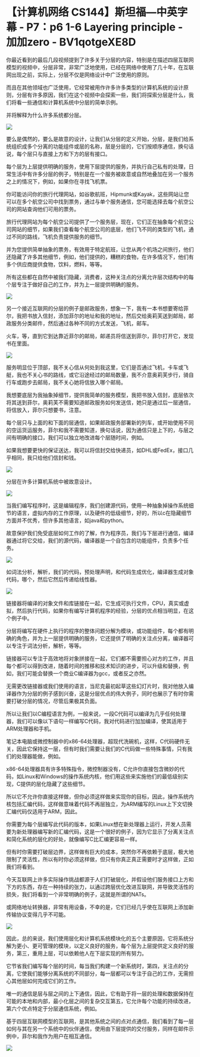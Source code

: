 # 【计算机网络 CS144】斯坦福—中英字幕 - P7：p6 1-6 Layering principle - 加加zero - BV1qotgeXE8D

你最近看到的最后几段视频提到了许多关于分层的内容，特别是在描述四层互联网模型的视频中，分层非常，非常广泛地使用，已经在网络中使用了几十年，在互联网出现之前，实际上，分层不仅是网络设计中广泛使用的原则。

而且在其他领域也广泛使用，它经常被用作许多许多类型的计算机系统的设计原则，分层有许多原因，我们在这个视频中会探索一些，我们将探索分层是什么，我们将看一些通信和计算机系统中分层的简单示例。

并将解释为什么许多系统都分层。

![](img/3de24045e7cb95d1f50049a76b6e1741_1.png)

要么是偶然的，要么是故意的设计，让我们从分层的定义开始，分层，是我们给系统组织成多个分离的功能组件或层的名称，层是分层的，它们按顺序通信，换句话说，每个层只与直接上方和下方的层有接口。

每个层为上层提供明确的服务，使用下层提供的服务，并执行自己私有的处理，日常生活中有许多分层的例子，特别是在一个服务被故意或自然地叠加在另一个服务之上的情况下，例如，如果你在寻找飞机票。

你可能访问你的旅行代理网站，如谷歌航班，Hipmunk或Kayak，这些网站让您可以在多个航空公司中找到票务，通过与单个服务通信，您可能选择去每个航空公司的网站查询他们可用的票务。

旅行代理网站为每个航空公司提供了一个服务层，现在，它们正在抽象每个航空公司网站的细节，如果我们查看每个航空公司的底层，他们飞不同的类型的飞机，通过不同的路线，飞机负责提供服务的细节。

并为您提供简单抽象的票务，有效用于特定航班，让您从两个机场之间旅行，他们还隐藏了许多其他细节，例如，他们提供的，糟糕的食物，在许多情况下，他们有多个供应商提供食物，饮料，燃料，等等。

所有这些都在自然中被我们隐藏，消费者，这种关注点的分离允许层次结构中的每个层专注于做好自己的工作，并为上一层提供明确的服务。



![](img/3de24045e7cb95d1f50049a76b6e1741_3.png)

另一个接近互联网的分层的例子是邮政服务，想象一下，我有一本书想要寄给菲尔，我把书放入信封，添加菲尔的地址和我的地址，然后交给奥莉芙送到邮局，邮政服务分类邮件，然后通过各种不同的方式发送，飞机，邮车。

火车，等，直到它到达靠近菲尔的邮局，邮递员将信送到菲尔，菲尔打开它，发现书在里面。

![](img/3de24045e7cb95d1f50049a76b6e1741_5.png)

服务明显位于顶部，我不关心信从何处到我这里，它们是否通过飞机，卡车或飞艇，我也不关心书的路线，或它沿途经过的邮局数量，我不介意奥莉芙步行，骑自行车或跑步去邮局，我不关心她将信放入哪个邮局。

我想要底层为我抽象掉细节，提供我简单的服务模型，我把书放入信封，底层依次将其送到菲尔，奥莉芙不需要知道邮政服务如何发送信，她只是通过后一层通信，将信放入，菲尔只想要书，注意。

每个层只与上面的和下面的层通信，如果邮政服务部署新的列车，或开始使用不同的空运货运服务，菲尔和我不需要知道，换句话说，因为通信只是上下的，与层之间有明确的接口，我们可以独立地改进每个层随时间，例如。

如果我想要更快的保证送达，我可以将信封交给快递员，如DHL或FedEx，接口几乎相同，我只给他们信封和钱。



![](img/3de24045e7cb95d1f50049a76b6e1741_7.png)

分层在许多计算机系统中被故意设计。

![](img/3de24045e7cb95d1f50049a76b6e1741_9.png)

当我们编写程序时，这是编辑程序，我们创建源代码，使用一种抽象掉操作系统细节的语言，虚拟内存的工作原理，以及硬件的低级细节，好的，所以c在隐藏细节方面并不优秀，但许多其他语言，如java和python。

故意保护我们免受底层如何工作的了解，作为程序员，我们与下层进行通信，编译器通过将它交给，我们的源代码，编译器是一个自包含的功能组件，负责多个任务。



![](img/3de24045e7cb95d1f50049a76b6e1741_11.png)

如词法分析，解析，我们的代码，预处理声明，和代码生成优化，编译器生成对象代码，哪个，然后它然后传递给线性器。



![](img/3de24045e7cb95d1f50049a76b6e1741_13.png)

链接器将编译的对象文件和库链接在一起，它生成可执行文件，CPU，真实或虚拟，然后执行代码，如果你有编写计算机程序的经验，分层的优点相当明显，在这个例子中。

分层将编写在硬件上执行的程序的整体问题分解为模块，或功能组件，每个都有明确的角色，并为上一层提供明确的服务，它还提供了明确的关注点分离，编译器可以专注于词法分析，解析，等等。

链接器可以专注于高效地将对象拼接在一起，它们都不需要担心对方的工作，并且每个都可以得到改进，随着时间的推移和技术知识的进步，可以升级和替换，例如，我们可能会替换一个商业C编译器为gcc，或者反之亦然。

无需更改链接器或我们使用的语言，当尼克最初起草这些幻灯片时，我对他放入编译器作为分层的例子感到兴奋，这是分层优点的伟大例子，同时也展示了有时你需要打破分层的情况，尽管后果极其负面。

所以让我们以C编程语言为例，一般来说，一段C代码可以编译为几乎任何处理器，我们可以像以下语句一样编写C代码，我对代码进行加加编译，使其适用于ARM处理器和手机。

笔记本电脑或微控制器中的x86-64处理器，超现代洗碗机，这样，C代码硬件无关，因此它保持这一层，但有时我们需要让我们的C代码做一些特殊事情，只有我们的处理器能做，例如。

x86-64处理器具有许多特殊指令，微控制器没有，C允许你直接包含微妙的代码，如Linux和Windows的操作系统内核，他们用这些来实施他们的最低级别实现，C提供的层化隐藏了这些细节。

所以它不允许你直接这样做，但你必须这样做来实现你的目标，因此，操作系统内核包括汇编代码，这样做意味着代码不再层独立，为ARM编写的Linux上下文切换汇编代码仅适用于ARM，因此。

你需要为每个层编写此代码的版本，如果Linux想在新处理器上运行，开发人员需要为新处理器编写新的汇编代码，这是一个很好的例子，因为它显示了分离关注点和简化系统的层化的好处，就像编写C比汇编更容易一样。

但有时你需要打破层边界，这样做有巨大的成本，突然你不再依赖于底层，极大地限制了灵活性，所以有时你必须这样做，但只有你真正真正需要时才这样做，正如我们将看到。

今天互联网上许多实际操作挑战都源于人们打破层化，并假设他们服务接口上方和下方的东西，存在一种持续的张力，以通过跨层优化改进互联网，并导致灵活性的损失，我们将看到一个非常明确的例子，这就是所谓的NATs。

或网络地址转换器，非常有用设备，不幸的是，它们已经几乎使在互联网上添加新传输协议变得几乎不可能。

![](img/3de24045e7cb95d1f50049a76b6e1741_15.png)

因此，总的来说，我们使用层化和计算机系统模块化的五个主要原因，它将系统分解为更小、更可管理的模块，以定义良好的服务，每个层为上层提供定义良好的服务，第三，重用上层，可以依赖他人在下层实现的所有努力。

它节省我们编写每个层的时间，每当我们构建一个新系统时，第四，关注点的分离，它使我们能够分离系统的不同部分，每一层都可以专注于自己的工作，无需担心其他层如何完成它们的工作。

唯一的通信是层与层之间的上下通信，因此，它有助于将一层的处理和数据保持在可能的本地和内部，最小化层之间的复杂交互第五，它允许每个功能的持续改进，第六个优点特定于分层通信系统，例如。

基于四层互联网模型的互联网，是其他系统之间的点对点通信，我们看到了每一层如何与其在另一个系统中的伙伴通信，使用由下层提供的交付服务，同样在邮件示例中，菲尔和我作为用户在相互通信。



![](img/3de24045e7cb95d1f50049a76b6e1741_17.png)